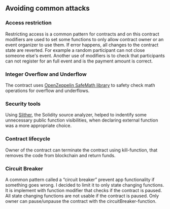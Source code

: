 ## Avoiding common attacks

### Access restriction

Restricting access is a common pattern for contracts and on this contract modifiers are used to set some functions to only allow contract owner or an event organizer to use them. If error happens, all changes to the contract state are reverted. For example a random participant can not close someone else's event. Another use of modifiers is to check that participants can not register for an full event and is the payment amount is correct. 

### Integer Overflow and Underflow

The contract uses [OpenZeppelin SafeMath library](https://github.com/OpenZeppelin/openzeppelin-solidity) to safety check math operations for overflow and underflows. 

### Security tools

Using [Slither](https://github.com/trailofbits/slither), the Solidity source analyzer, helped to indentify some unnecessary public function visibilities, when declaring external function was a more appropriate choice.

### Contract lifecycle

Owner of the contract can terminate the contract using kill-function, that removes the code from blockchain and return funds. 

### Circuit Breaker

A common pattern called a “circuit breaker” prevent app functionality if something goes wrong. I decided to limit it to only state changing functions. It is implement with function modifier that checks if the contract is paused. All state changing functions are not usable if the contract is paused. Only owner can pause/unpause the contract with the circuitBreaker-function. 
